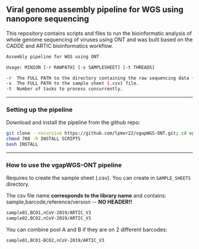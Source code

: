## Viral genome assembly pipeline for WGS using nanopore sequencing

This repository contains scripts and files to run the bioinformatic analysis of whole genome sequencing of viruses using ONT and was built based on the CADDE and ARTIC bioinformatics workflow.

```sh
Assembly pipeline for WGS using ONT

Usage: MINION [-r RAWPATH] [-s SAMPLESHEET] [-t THREADS]

-r  The FULL PATH to the directory containing the raw sequencing data (fast5 files).
-s  The FULL PATH to the sample sheet (.csv) file.
-t  Number of tasks to process concurrently.
```
---

### Setting up the pipeline

Download and install the pipeline from the github repo:
```sh
git clone --recursive https://github.com/lpmor22/vgapWGS-ONT.git; cd vgapWGS-ONT
chmod 700 -R INSTALL SCRIPTS
bash INSTALL
```
---

### How to use the vgapWGS-ONT pipeline

Requires to create the sample sheet (.csv). You can create in ``SAMPLE_SHEETS`` directory.
	
The csv file name **corresponds to the library name** and contains: sample,barcode,reference/version -- **NO HEADER!!**
```sh
sample01,BC01,nCoV-2019/ARTIC_V3
sample02,BC02,nCoV-2019/ARTIC_V3
```
	
You can combine pool A and B if they are on 2 different barcodes:
```sh
sample01,BC01-BC02,nCoV-2019/ARTIC_V3
```
